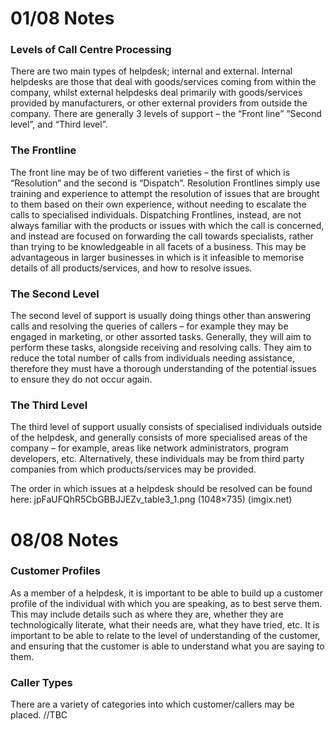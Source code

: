 # 01/08 Notes

### Levels of Call Centre Processing
There are two main types of helpdesk; internal and external. Internal helpdesks are those that deal with goods/services coming from within the company, whilst external helpdesks deal primarily with goods/services provided by manufacturers, or other external providers from outside the company. There are generally 3 levels of support – the “Front line” “Second level”, and “Third level”.

### The Frontline
The front line may be of two different varieties – the first of which is “Resolution” and the second is “Dispatch”. Resolution Frontlines simply use training and experience to attempt the resolution of issues that are brought to them based on their own experience, without needing to escalate the calls to specialised individuals. Dispatching Frontlines, instead, are not always familiar with the products or issues with which the call is concerned, and instead are focused on forwarding the call towards specialists, rather than trying to be knowledgeable in all facets of a business. This may be advantageous in larger businesses in which is it infeasible to memorise details of all products/services, and how to resolve issues.

### The Second Level
The second level of support is usually doing things other than answering calls and resolving the queries of callers – for example they may be engaged in marketing, or other assorted tasks. Generally, they will aim to perform these tasks, alongside receiving and resolving calls. They aim to reduce the total number of calls from individuals needing assistance, therefore they must have a thorough understanding of the potential issues to ensure they do not occur again. 

### The Third Level
The third level of support usually consists of specialised individuals outside of the helpdesk, and generally consists of more specialised areas of the company – for example, areas like network administrators, program developers, etc. Alternatively, these individuals may be from third party companies from which products/services may be provided.

The order in which issues at a helpdesk should be resolved can be found here: jpFaUFQhR5CbGBBJJEZv_table3_1.png (1048×735) (imgix.net)

# 08/08 Notes

### Customer Profiles
As a member of a helpdesk, it is important to be able to build up a customer profile of the individual with which you are speaking, as to best serve them. This may include details such as where they are, whether they are technologically literate, what their needs are, what they have tried, etc. It is important to be able to relate to the level of understanding of the customer, and ensuring that the customer is able to understand what you are saying to them.

### Caller Types
There are a variety of categories into which customer/callers may be placed. //TBC
